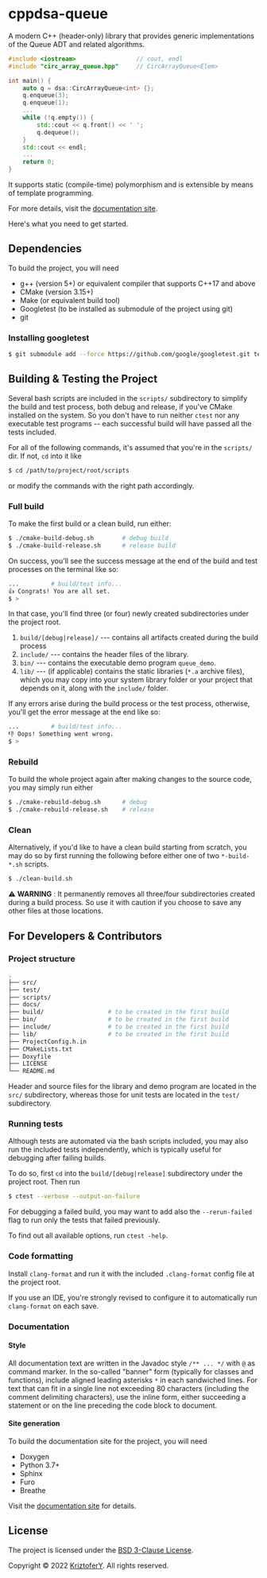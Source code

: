 # cppdsa-queue

A modern C++ (header-only) library that provides generic implementations of the Queue ADT and related algorithms.

```cpp
#include <iostream>                 // cout, endl
#include "circ_array_queue.hpp"     // CircArrayQueue<Elem>

int main() {
    auto q = dsa::CircArrayQueue<int> {};
    q.enqueue(3);
    q.enqueue(1);
    ...
    while (!q.empty()) {
        std::cout << q.front() << ' ';
        q.dequeue();
    }
    std::cout << endl;
    ...
    return 0;
}
```

It supports static (compile-time) polymorphism and is extensible by means of template programming.

For more details, visit the [documentation site](https://kriztofery.github.io/cppdsa-queue).

Here's what you need to get started.

## Dependencies

To build the project, you will need
- g++ (version 5+) or equivalent compiler that supports C++17 and above
- CMake (version 3.15+)
- Make (or equivalent build tool)
- Googletest (to be installed as submodule of the project using git)
- git

### Installing googletest

```bash
$ git submodule add --force https://github.com/google/googletest.git test/lib/googletest
```

## Building & Testing the Project

Several bash scripts are included in the `scripts/` subdirectory to simplify the build and test process, both debug and release, if you've CMake installed on the system. So you don't have to run neither `ctest` nor any executable test programs -- each successful build will have passed all the tests included.

For all of the following commands, it's assumed that you're in the `scripts/` dir. If not, `cd` into it like


```bash
$ cd /path/to/project/root/scripts
```

or modify the commands with the right path accordingly.

### Full build

To make the first build or a clean build, run either:

```bash
$ ./cmake-build-debug.sh        # debug build
$ ./cmake-build-release.sh      # release build
```

On success, you'll see the success message at the end of the build and test processes on the terminal like so:

```bash
...         # build/test info...
👍 Congrats! You are all set.
$ >
```

In that case, you'll find three (or four) newly created subdirectories under the project root.
1. `build/[debug|release]/` --- contains all artifacts created during the build process
2. `include/` --- contains the header files of the library.
3. `bin/` --- contains the executable demo program `queue_demo`.
4. `lib/` --- (if applicable) contains the static libraries (`*.a` archive files), which you may copy into your system library folder or your project that depends on it, along with the `include/` folder.


If any errors arise during the build process or the test process, otherwise, you'll get the error message at the end like so:

```bash
...         # build/test info...
👎 Oops! Something went wrong.
$ >
```

### Rebuild

To build the whole project again after making changes to the source code, you may simply run either
```bash
$ ./cmake-rebuild-debug.sh      # debug
$ ./cmake-rebuild-release.sh    # release
```

### Clean

Alternatively, if you'd like to have a clean build starting from scratch, you may do so by first running the following before either one of two `*-build-*.sh` scripts.

```bash
$ ./clean-build.sh
```

⚠️ **WARNING** : It permanently removes all three/four subdirectories created during a build process. So use it with caution if you choose to save any other files at those locations.

## For Developers & Contributors

### Project structure

```bash
.
├── src/
├── test/
├── scripts/
├── docs/                   
├── build/                  # to be created in the first build
├── bin/                    # to be created in the first build
├── include/                # to be created in the first build
├── lib/                    # to be created in the first build
├── ProjectConfig.h.in 
├── CMakeLists.txt
├── Doxyfile
├── LICENSE
└── README.md
```
Header and source files for the library and demo program are located in the `src/` subdirectory, whereas those for unit tests are located in the `test/` subdirectory.

### Running tests

Although tests are automated via the bash scripts included, you may also run the included tests independently, which is typically useful for debugging after failing builds.

To do so, first `cd` into the `build/[debug|release]` subdirectory under the project root. Then run

```bash
$ ctest --verbose --output-on-failure
```

For debugging a failed build, you may want to add also the `--rerun-failed` flag to run only the tests that failed previously.

To find out all available options, run `ctest -help`.

### Code formatting

Install `clang-format` and run it with the included `.clang-format` config file at the project root.

If you use an IDE, you're strongly revised to configure it to automatically run `clang-format` on each save.

### Documentation

#### Style

All documentation text are written in the Javadoc style `/** ... */` with `@` as command marker. In the so-called "banner" form (typically for classes and functions), include aligned leading asterisks `*` in each sandwiched lines. For text that can fit in a single line not exceeding 80 characters (including the comment delimiting characters), use the inline form, either succeeding a statement or on the line preceding the code block to document.


#### Site generation

To build the documentation site for the project, you will need
- Doxygen
- Python 3.7+
- Sphinx
- Furo
- Breathe

Visit the [documentation site](https://kriztofery.github.io/cppdsa-queue) for details.

## License

The project is licensed under the [BSD 3-Clause License](https://github.com/KriztoferY/cppdsa-queue/blob/main/LICENSE).
 

Copyright &copy; 2022 [KriztoferY](https://github.com/KriztoferY). All rights reserved.
